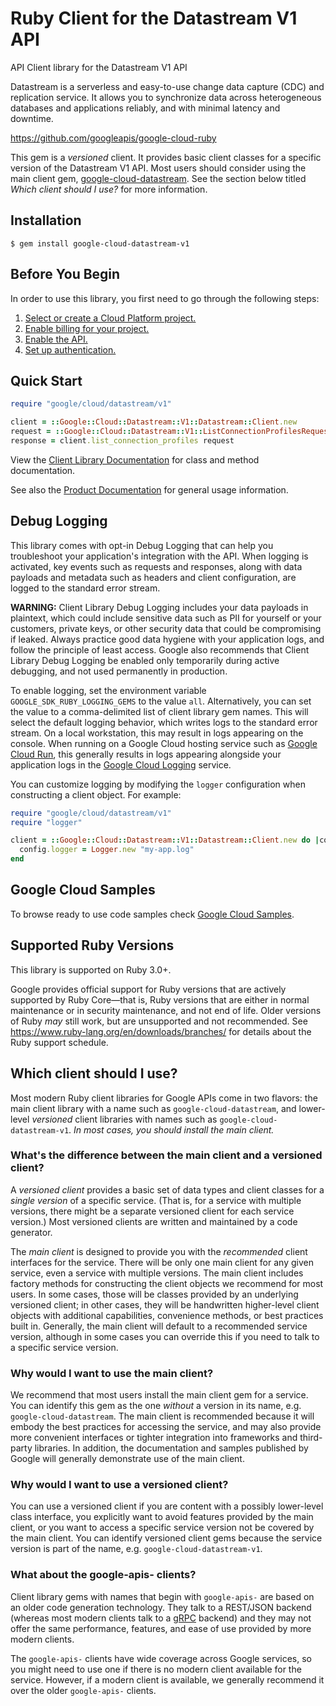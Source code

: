 # Ruby Client for the Datastream V1 API

API Client library for the Datastream V1 API

Datastream is a serverless and easy-to-use change data capture (CDC) and replication service. It allows you to synchronize data across heterogeneous databases and applications reliably, and with minimal latency and downtime.

https://github.com/googleapis/google-cloud-ruby

This gem is a _versioned_ client. It provides basic client classes for a
specific version of the Datastream V1 API. Most users should consider using
the main client gem,
[google-cloud-datastream](https://rubygems.org/gems/google-cloud-datastream).
See the section below titled *Which client should I use?* for more information.

## Installation

```
$ gem install google-cloud-datastream-v1
```

## Before You Begin

In order to use this library, you first need to go through the following steps:

1. [Select or create a Cloud Platform project.](https://console.cloud.google.com/project)
1. [Enable billing for your project.](https://cloud.google.com/billing/docs/how-to/modify-project#enable_billing_for_a_project)
1. [Enable the API.](https://console.cloud.google.com/apis/library/datastream.googleapis.com)
1. [Set up authentication.](AUTHENTICATION.md)

## Quick Start

```ruby
require "google/cloud/datastream/v1"

client = ::Google::Cloud::Datastream::V1::Datastream::Client.new
request = ::Google::Cloud::Datastream::V1::ListConnectionProfilesRequest.new # (request fields as keyword arguments...)
response = client.list_connection_profiles request
```

View the [Client Library Documentation](https://cloud.google.com/ruby/docs/reference/google-cloud-datastream-v1/latest)
for class and method documentation.

See also the [Product Documentation](https://cloud.google.com/datastream/)
for general usage information.

## Debug Logging

This library comes with opt-in Debug Logging that can help you troubleshoot
your application's integration with the API. When logging is activated, key
events such as requests and responses, along with data payloads and metadata
such as headers and client configuration, are logged to the standard error
stream.

**WARNING:** Client Library Debug Logging includes your data payloads in
plaintext, which could include sensitive data such as PII for yourself or your
customers, private keys, or other security data that could be compromising if
leaked. Always practice good data hygiene with your application logs, and follow
the principle of least access. Google also recommends that Client Library Debug
Logging be enabled only temporarily during active debugging, and not used
permanently in production.

To enable logging, set the environment variable `GOOGLE_SDK_RUBY_LOGGING_GEMS`
to the value `all`. Alternatively, you can set the value to a comma-delimited
list of client library gem names. This will select the default logging behavior,
which writes logs to the standard error stream. On a local workstation, this may
result in logs appearing on the console. When running on a Google Cloud hosting
service such as [Google Cloud Run](https://cloud.google.com/run), this generally
results in logs appearing alongside your application logs in the
[Google Cloud Logging](https://cloud.google.com/logging/) service.

You can customize logging by modifying the `logger` configuration when
constructing a client object. For example:

```ruby
require "google/cloud/datastream/v1"
require "logger"

client = ::Google::Cloud::Datastream::V1::Datastream::Client.new do |config|
  config.logger = Logger.new "my-app.log"
end
```

## Google Cloud Samples

To browse ready to use code samples check [Google Cloud Samples](https://cloud.google.com/docs/samples).

## Supported Ruby Versions

This library is supported on Ruby 3.0+.

Google provides official support for Ruby versions that are actively supported
by Ruby Core—that is, Ruby versions that are either in normal maintenance or
in security maintenance, and not end of life. Older versions of Ruby _may_
still work, but are unsupported and not recommended. See
https://www.ruby-lang.org/en/downloads/branches/ for details about the Ruby
support schedule.

## Which client should I use?

Most modern Ruby client libraries for Google APIs come in two flavors: the main
client library with a name such as `google-cloud-datastream`,
and lower-level _versioned_ client libraries with names such as
`google-cloud-datastream-v1`.
_In most cases, you should install the main client._

### What's the difference between the main client and a versioned client?

A _versioned client_ provides a basic set of data types and client classes for
a _single version_ of a specific service. (That is, for a service with multiple
versions, there might be a separate versioned client for each service version.)
Most versioned clients are written and maintained by a code generator.

The _main client_ is designed to provide you with the _recommended_ client
interfaces for the service. There will be only one main client for any given
service, even a service with multiple versions. The main client includes
factory methods for constructing the client objects we recommend for most
users. In some cases, those will be classes provided by an underlying versioned
client; in other cases, they will be handwritten higher-level client objects
with additional capabilities, convenience methods, or best practices built in.
Generally, the main client will default to a recommended service version,
although in some cases you can override this if you need to talk to a specific
service version.

### Why would I want to use the main client?

We recommend that most users install the main client gem for a service. You can
identify this gem as the one _without_ a version in its name, e.g.
`google-cloud-datastream`.
The main client is recommended because it will embody the best practices for
accessing the service, and may also provide more convenient interfaces or
tighter integration into frameworks and third-party libraries. In addition, the
documentation and samples published by Google will generally demonstrate use of
the main client.

### Why would I want to use a versioned client?

You can use a versioned client if you are content with a possibly lower-level
class interface, you explicitly want to avoid features provided by the main
client, or you want to access a specific service version not be covered by the
main client. You can identify versioned client gems because the service version
is part of the name, e.g. `google-cloud-datastream-v1`.

### What about the google-apis-<name> clients?

Client library gems with names that begin with `google-apis-` are based on an
older code generation technology. They talk to a REST/JSON backend (whereas
most modern clients talk to a [gRPC](https://grpc.io/) backend) and they may
not offer the same performance, features, and ease of use provided by more
modern clients.

The `google-apis-` clients have wide coverage across Google services, so you
might need to use one if there is no modern client available for the service.
However, if a modern client is available, we generally recommend it over the
older `google-apis-` clients.
